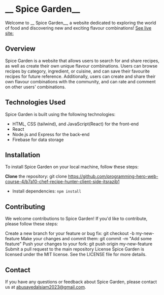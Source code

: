 # __ Spice Garden__ #
Welcome to __ Spice Garden__, a website dedicated to exploring the world of food and discovering new and exciting flavour combinations!
 [See live site:](https://spice-garden-7fa4a.web.app/) 

## __Overview__ ##
 Spice Garden is a website that allows users to search for and share recipes, as well as create their own unique flavour combinations. Users can browse recipes by category, ingredient, or cuisine, and can save their favourite recipes for future reference. Additionally, users can create and share their own flavour combinations with the community, and can rate and comment on other users' combinations.

## **Technologies Used** ##
 Spice Garden is built using the following technologies:
- HTML, CSS (tailwind), and JavaScript(React) for the front-end
- React
- Node.js and Express for the back-end
- Firebase for data storage

## **Installation** ##
To install  Spice Garden on your local machine, follow these steps:

__Clone__ the repository: git clone https://github.com/programming-hero-web-course-4/b7a10-chef-recipe-hunter-client-side-itsrazib1
* Install dependencies: `npm install` 

## __Contributing__ ##
We welcome contributions to  Spice Garden! If you'd like to contribute, please follow these steps:



Create a new branch for your feature or bug fix: git checkout -b my-new-feature
Make your changes and commit them: git commit -m "Add some feature"
Push your changes to your fork: git push origin my-new-feature
Submit a pull request to the main repository
License
 Spice Garden is licensed under the MIT license. See the LICENSE file for more details.

## **Contact** ##
If you have any questions or feedback about  Spice Garden, please contact us at abusayedalsiam2023@gmail.com.